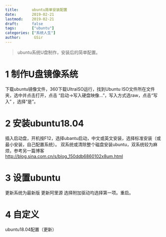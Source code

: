 ```yaml
---
title:      ubuntu简单安装配置
date:       2019-02-21
lastmod:    2019-02-21
draft:      false
tags:       ["ubuntu"]
categories: ["系统人生"]
author:      GSir
---
```


> ubuntu系统U盘制作，安装后的简单配置。

<!--more-->

# 1 制作U盘镜像系统 
下载ubuntu镜像文件，360下载UltraISO运行，找到Ubuntu ISO文件所在文件夹，选中并点击打开，点击 “启动→写入硬盘映像…”，写入方式选raw，点击“写入” ，选择“是”。 
# 2 安装ubuntu18.04 
插入启动盘，开机按F12，选择ubantu启动，中文或英文安装，选择标准安装（或最小安装，自己配置系统）。 
双系统或清除整个磁盘安装ubuntu，双系统较为麻烦，参考另一篇博客 http://blog.sina.com.cn/s/blog_150ddb6860102x8um.html 
# 3 设置ubuntu 
更新系统为最新版 更新阿里源 选择附加驱动均选择第一项。重启。
# 4 自定义 
ubuntu18.04配置（更新）
